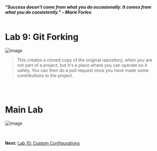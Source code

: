 ***"Success doesn't come from what you do occasionally. It comes from what you do consistently." – Marie Forleo***
<br><br>

# Lab 9: Git Forking
![image](https://github.com/user-attachments/assets/77066e2e-a55f-4c59-b6ee-3bdeecf8f8a1)

>This creates a cloned copy of the original repository, when you are not part of a project,
>but it's a place where you can operate on it safely.  You can then do a pull request once
>you have made some contributions to the project.

<br><br>
# Main Lab
![image](https://github.com/user-attachments/assets/a3487228-d0f1-4665-a175-50b8c6eae2c3)


<br><br>
**Next:** [Lab 10: Custom Configurations](10_custom_configurations.md)


